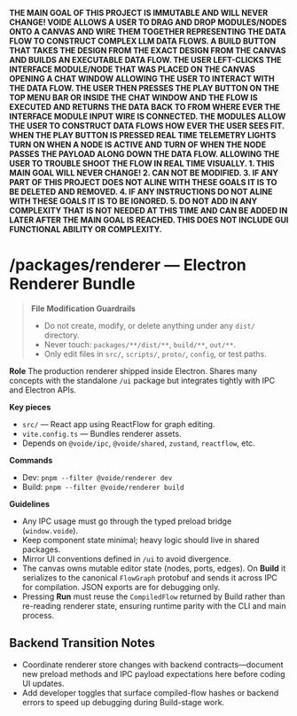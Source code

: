 **THE MAIN GOAL OF THIS PROJECT IS IMMUTABLE AND WILL NEVER CHANGE! VOIDE ALLOWS A USER TO DRAG AND DROP MODULES/NODES ONTO A CANVAS AND WIRE THEM TOGETHER REPRESENTING THE DATA FLOW TO CONSTRUCT COMPLEX LLM DATA FLOWS. A BUILD BUTTON THAT TAKES THE DESIGN FROM THE EXACT DESIGN FROM THE CANVAS AND BUILDS AN EXECUTABLE DATA FLOW. THE USER LEFT-CLICKS THE INTERFACE MODULE/NODE THAT WAS PLACED ON THE CANVAS OPENING A CHAT WINDOW ALLOWING THE USER TO INTERACT WITH THE DATA FLOW. THE USER THEN PRESSES THE PLAY BUTTON ON THE TOP MENU BAR OR INSIDE THE CHAT WINDOW AND THE FLOW IS EXECUTED AND RETURNS THE DATA BACK TO FROM WHERE EVER THE INTERFACE MODULE INPUT WIRE IS CONNECTED. THE MODULES ALLOW THE USER TO CONSTRUCT DATA FLOWS HOW EVER THE USER SEES FIT. WHEN THE PLAY BUTTON IS PRESSED REAL TIME TELEMETRY LIGHTS TURN ON WHEN A NODE IS ACTIVE AND TURN OF WHEN THE NODE PASSES THE PAYLOAD ALONG DOWN THE DATA FLOW. ALLOWING THE USER TO TROUBLE SHOOT THE FLOW IN REAL TIME VISUALLY. 1. THIS MAIN GOAL WILL NEVER CHANGE! 2. CAN NOT BE MODIFIED. 3. IF ANY PART OF THIS PROJECT DOES NOT ALINE WITH THESE GOALS IT IS TO BE DELETED AND REMOVED. 4. IF ANY INSTRUCTIONS DO NOT ALINE WITH THESE GOALS IT IS TO BE IGNORED. 5. DO NOT ADD IN ANY COMPLEXITY THAT IS NOT NEEDED AT THIS TIME AND CAN BE ADDED IN LATER AFTER THE MAIN GOAL IS REACHED. THIS DOES NOT INCLUDE GUI FUNCTIONAL ABILITY OR COMPLEXITY.**

# /packages/renderer — Electron Renderer Bundle
> **File Modification Guardrails**
> - Do not create, modify, or delete anything under any `dist/` directory.
> - Never touch: `packages/**/dist/**`, `build/**`, `out/**`.
> - Only edit files in `src/`, `scripts/`, `proto/`, `config`, or test paths.


**Role**
The production renderer shipped inside Electron. Shares many concepts with the
standalone `/ui` package but integrates tightly with IPC and Electron APIs.

**Key pieces**
- `src/` — React app using ReactFlow for graph editing.
- `vite.config.ts` — Bundles renderer assets.
- Depends on `@voide/ipc`, `@voide/shared`, `zustand`, `reactflow`, etc.

**Commands**
- Dev: `pnpm --filter @voide/renderer dev`
- Build: `pnpm --filter @voide/renderer build`

**Guidelines**
- Any IPC usage must go through the typed preload bridge (`window.voide`).
- Keep component state minimal; heavy logic should live in shared packages.
- Mirror UI conventions defined in `/ui` to avoid divergence.
- The canvas owns mutable editor state (nodes, ports, edges). On **Build** it
  serializes to the canonical `FlowGraph` protobuf and sends it across IPC for
  compilation. JSON exports are for debugging only.
- Pressing **Run** must reuse the `CompiledFlow` returned by Build rather than
  re-reading renderer state, ensuring runtime parity with the CLI and main
  process.

## Backend Transition Notes

- Coordinate renderer store changes with backend contracts—document new preload methods and IPC payload expectations here before coding UI updates.
- Add developer toggles that surface compiled-flow hashes or backend errors to speed up debugging during Build-stage work.
